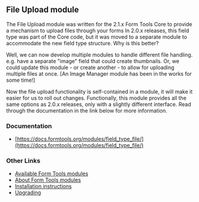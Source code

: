 ## File Upload module

The File Upload module was written for the 2.1.x Form Tools Core to provide a mechanism to upload files through your forms In 2.0.x releases, this field type was part of the Core code, but it was moved to a separate module to accommodate the new field type structure. Why is this better?

Well, we can now develop multiple modules to handle different file handling. e.g. have a separate "image" field that could create thumbnails. Or, we could update this module - or create another - to allow for uploading multiple files at once. [An Image Manager module has been in the works for some time!]

Now the file upload functionality is self-contained in a module, it will make it easier for us to roll out changes.
Functionally, this module provides all the same options as 2.0.x releases, only with a slightly different interface. Read through the documentation in the link below for more information.

### Documentation

- [https://docs.formtools.org/modules/field_type_file/](https://docs.formtools.org/modules/field_type_file/)


### Other Links

- [Available Form Tools modules](https://modules.formtools.org/)
- [About Form Tools modules](https://docs.formtools.org/userdoc/modules/) 
- [Installation instructions](https://docs.formtools.org/userdoc/modules/installing/)
- [Upgrading](https://docs.formtools.org/userdoc/modules/upgrading/)

